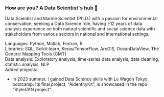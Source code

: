 ### How are you? A Data Scientist's hub 🌱

Data  Scientist  and  Marine  Scientist (Ph.D.)  with a passion for environmental conservation, seeking a Data Science role, having >12 years of data analysis experience on both natural scientific and social science data with stakeholders from various sectors in national and international settings. 

Languages: Python, Matlab, Fortran, R   
Libraries: SQL, Scikit-learn, Keras/TensorFlow, ArcGIS, OceanDataView, The Generic Mapping Tools (GMT)  
Data analysis: Exploratory analysis, time-series data analysis, data cleaning, statistic analysis, NLP  
Added projects: 
- In 2023 summer, I gained Data Science skills with Le Wagon Tokyo bootcamp. Its final project, "AidentityKit", is showcased in the repo "StyleGAN project".



<!--
**kanakomaki/kanakomaki** is a ✨ _special_ ✨ repository because its `README.md` (this file) appears on your GitHub profile.

Here are some ideas to get you started:

- 🔭 I’m currently working on ...
- 🌱 I’m currently learning ...
- 👯 I’m looking to collaborate on ...
- 🤔 I’m looking for help with ...
- 💬 Ask me about ...
- 📫 How to reach me: ...
- 😄 Pronouns: ...
- ⚡ Fun fact: ...
-->
